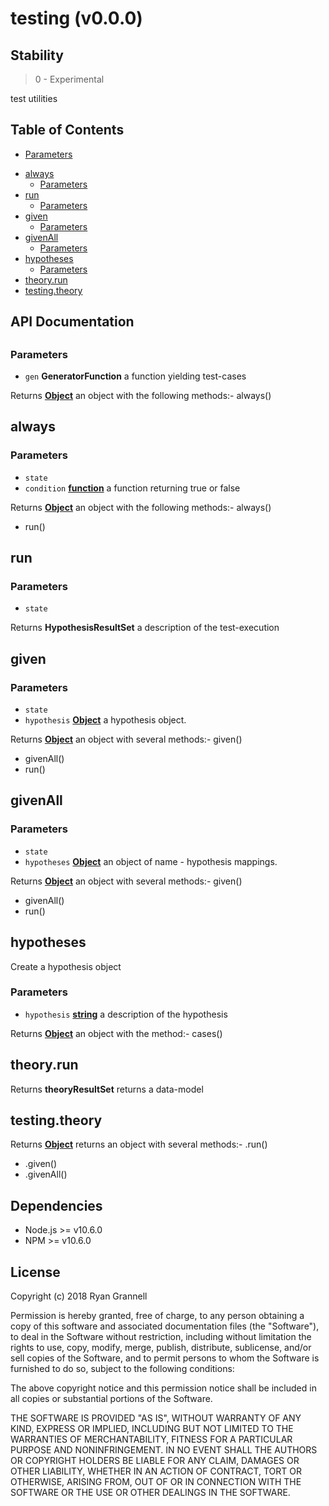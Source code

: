 
# testing (v0.0.0)

## Stability

> 0 - Experimental

test utilities



## Table of Contents

  * [Parameters](#parameters)
- [always](#always)
  * [Parameters](#parameters-1)
- [run](#run)
  * [Parameters](#parameters-2)
- [given](#given)
  * [Parameters](#parameters-3)
- [givenAll](#givenall)
  * [Parameters](#parameters-4)
- [hypotheses](#hypotheses)
  * [Parameters](#parameters-5)
- [theory.run](#theoryrun)
- [testing.theory](#testingtheory)

## API Documentation

<!-- Generated by documentation.js. Update this documentation by updating the source code. -->

## 

### Parameters

-   `gen` **GeneratorFunction** a function yielding test-cases

Returns **[Object][1]** an object with the following methods:-   always()

## always

### Parameters

-   `state`  
-   `condition` **[function][2]** a function returning true or false

Returns **[Object][1]** an object with the following methods:-   always()
-   run()

## run

### Parameters

-   `state`  

Returns **HypothesisResultSet** a description of the test-execution

## given

### Parameters

-   `state`  
-   `hypothesis` **[Object][1]** a hypothesis object.

Returns **[Object][1]** an object with several methods:-   given()
-   givenAll()
-   run()

## givenAll

### Parameters

-   `state`  
-   `hypotheses` **[Object][1]** an object of name - hypothesis mappings.

Returns **[Object][1]** an object with several methods:-   given()
-   givenAll()
-   run()

## hypotheses

Create a hypothesis object

### Parameters

-   `hypothesis` **[string][3]** a description of the hypothesis

Returns **[Object][1]** an object with the method:-   cases()

## theory.run

Returns **theoryResultSet** returns a data-model

## testing.theory

Returns **[Object][1]** returns an object with several methods:-   .run()
-   .given()
-   .givenAll()

[1]: https://developer.mozilla.org/docs/Web/JavaScript/Reference/Global_Objects/Object

[2]: https://developer.mozilla.org/docs/Web/JavaScript/Reference/Statements/function

[3]: https://developer.mozilla.org/docs/Web/JavaScript/Reference/Global_Objects/String


## Dependencies

- Node.js >= v10.6.0
- NPM >= v10.6.0

## License

Copyright (c) 2018 Ryan Grannell

Permission is hereby granted, free of charge, to any person obtaining a copy of this software and associated documentation files (the "Software"), to deal in the Software without restriction, including without limitation the rights to use, copy, modify, merge, publish, distribute, sublicense, and/or sell copies of the Software, and to permit persons to whom the Software is furnished to do so, subject to the following conditions:

The above copyright notice and this permission notice shall be included in all copies or substantial portions of the Software.

THE SOFTWARE IS PROVIDED "AS IS", WITHOUT WARRANTY OF ANY KIND, EXPRESS OR IMPLIED, INCLUDING BUT NOT LIMITED TO THE WARRANTIES OF MERCHANTABILITY, FITNESS FOR A PARTICULAR PURPOSE AND NONINFRINGEMENT. IN NO EVENT SHALL THE AUTHORS OR COPYRIGHT HOLDERS BE LIABLE FOR ANY CLAIM, DAMAGES OR OTHER LIABILITY, WHETHER IN AN ACTION OF CONTRACT, TORT OR OTHERWISE, ARISING FROM, OUT OF OR IN CONNECTION WITH THE SOFTWARE OR THE USE OR OTHER DEALINGS IN THE SOFTWARE.
